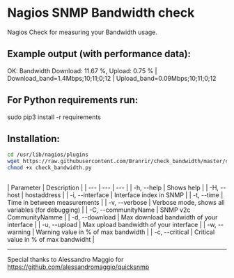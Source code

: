 # Nagios SNMP Bandwidth check

Nagios Check for measuring your Bandwidth usage.

## Example output (with performance data):

OK: Bandwidth Download: 11.67 %, Upload: 0.75 % | Download_band=1.4Mbps;10;11;0;12 | Upload_band=0.09Mbps;10;11;0;12

## For Python requirements run:

sudo pip3 install -r requirements

## Installation:

```bash
cd /usr/lib/nagios/plugins
wget https://raw.githubusercontent.com/Branrir/check_bandwidth/master/check_bandwidth.py
chmod +x check_bandwidth.py
```
## 

| Parameter | Description |
| --- | --- | --- |
| -h, --help | Shows help |
| -H, --host | hostaddress |
| -i, --interface | Interface index in SNMP |
| -t, --time | Time in between measurements |
| -v, --verbose | Verbose mode, shows all variables (for debugging) | 
| -C, --communityName | SNMP v2c CommunityNamme |
| -d, --download | Max download bandwidth of your interface |
| -u, --upload | Max upload bandwidth of your interface |
| -w, --warning | Warning value in % of max bandwidth |
| -c, --critical | Critical value in % of max bandwidht |

-------
Special thanks to Alessandro Maggio for https://github.com/alessandromaggio/quicksnmp
